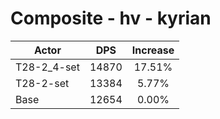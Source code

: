 # Composite - hv - kyrian
| Actor | DPS | Increase |
|---|:---:|:---:|
|T28-2_4-set|14870|17.51%|
|T28-2-set|13384|5.77%|
|Base|12654|0.00%|
